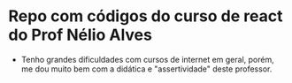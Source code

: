# Repo com códigos do curso de react do Prof Nélio Alves

- Tenho grandes dificuldades com cursos de internet em geral, porém, me dou muito bem com a didática e "assertividade" deste professor.
